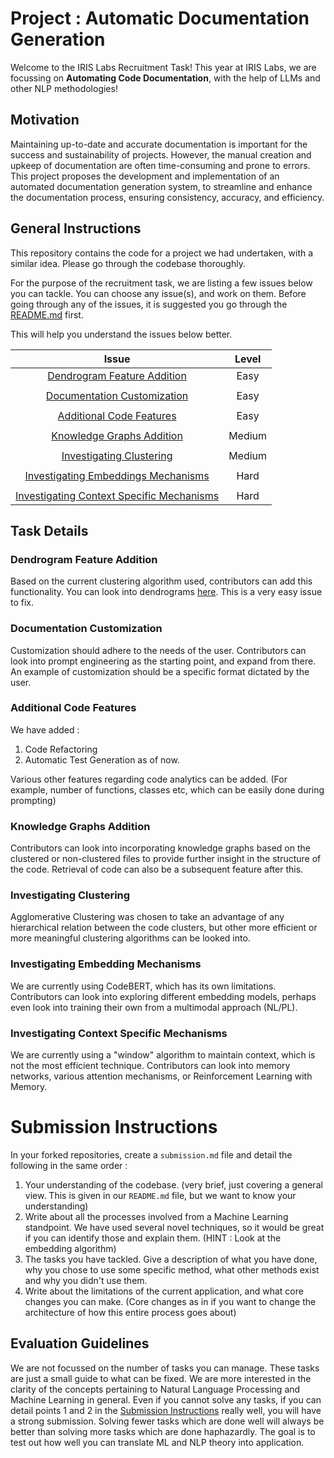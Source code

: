 # Project : Automatic Documentation Generation

Welcome to the IRIS Labs Recruitment Task! This year at IRIS Labs, we are focussing on **Automating Code Documentation**, with the help of LLMs and other NLP methodologies!

## Motivation 

Maintaining up-to-date and accurate documentation is important for the success and sustainability of projects. However, the manual creation and upkeep of documentation are often time-consuming and prone to errors. This project proposes the development and implementation of an automated documentation generation system, to streamline and enhance the documentation process, ensuring consistency, accuracy, and efficiency.

## General Instructions

This repository contains the code for a project we had undertaken, with a similar idea. Please go through the codebase thoroughly.

For the purpose of the recruitment task, we are listing a few issues below you can tackle. You can choose any issue(s), and work on them. Before going through any of the issues, it is suggested you go through the [README.md](README.md) first.

This will help you understand the issues below better.

|Issue | Level| 
| :---:   | :---: |
| [Dendrogram Feature Addition](#dendrogram-feature-addition)|Easy |
|  |  |
|[Documentation Customization](#documentation-customization)| Easy|
|  |  |
|[Additional Code Features](#additional-code-features)| Easy|
|  |  |
|[Knowledge Graphs Addition](#knowledge-graphs-addition) |Medium |
|  |  |
|[Investigating Clustering](#investigating-clustering) |Medium |
|  |  |
| [Investigating Embeddings Mechanisms](#investigating-embedding-mechanisms) | Hard|
|  |  |
| [Investigating Context Specific Mechanisms](#investigating-context-specific-mechanisms) | Hard|

## Task Details

### Dendrogram Feature Addition

Based on the current clustering algorithm used, contributors can add this functionality. You can look into dendrograms [here](https://www.statisticshowto.com/hierarchical-clustering/). This is a very easy issue to fix.

### Documentation Customization

Customization should adhere to the needs of the user. Contributors can look into prompt engineering as the starting point, and expand from there. An example of customization should be a specific format dictated by the user.

### Additional Code Features

We have added :

1) Code Refactoring
2) Automatic Test Generation
as of now.

Various other features regarding code analytics can be added. (For example, number of functions, classes etc, which can be easily done during prompting)

### Knowledge Graphs Addition

Contributors can look into incorporating knowledge graphs based on the clustered or non-clustered files to provide further insight in the structure of the code. Retrieval of code can also be a subsequent feature after this.

### Investigating Clustering

Agglomerative Clustering was chosen to take an advantage of any hierarchical relation between the code clusters, but other more efficient or more meaningful clustering algorithms can be looked into.

### Investigating Embedding Mechanisms

We are currently using CodeBERT, which has its own limitations. Contributors can look into exploring different embedding models, perhaps even look into training their own from a multimodal approach (NL/PL).

### Investigating Context Specific Mechanisms

We are currently using a "window" algorithm to maintain context, which is not the most efficient technique. Contributors can look into memory networks, various attention mechanisms, or Reinforcement Learning with Memory.

# Submission Instructions

In your forked repositories, create a `submission.md` file and detail the following in the same order : 

1) Your understanding of the codebase. (very brief, just covering a general view. This is given in our `README.md` file, but we want to know your understanding)
2) Write about all the processes involved from a Machine Learning standpoint. We have used several novel techniques, so it would be great if you can identify those and explain them. (HINT : Look at the embedding algorithm)
3) The tasks you have tackled. Give a description of what you have done, why you chose to use some specific method, what other methods exist and why you didn't use them.
4) Write about the limitations of the current application, and what core changes you can make. (Core changes as in if you want to change the architecture of how this entire process goes about)

## Evaluation Guidelines

We are not focussed on the number of tasks you can manage. These tasks are just a small guide to what can be fixed. We are more interested in the clarity of the concepts pertaining to Natural Language Processing and Machine Learning in general. Even if you cannot solve any tasks, if you can detail points 1 and 2 in the [Submission Instructions](#submission-instructions) really well, you will have a strong submission. Solving fewer tasks which are done well will always be better than solving more tasks which are done haphazardly. The goal is to test out how well you can translate ML and NLP theory into application.

   
